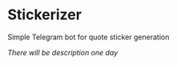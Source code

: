 # Stickerizer

Simple Telegram bot for quote sticker generation

*There will be description one day*